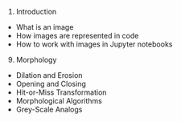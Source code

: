 1. Introduction
  - What is an image
  - How images are represented in code
  - How to work with images in Jupyter notebooks

9. Morphology
  - Dilation and Erosion
  - Opening and Closing
  - Hit-or-Miss Transformation
  - Morphological Algorithms
  - Grey-Scale Analogs
